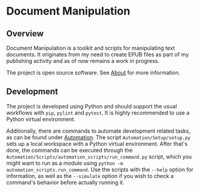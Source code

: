 <!-- cspell:words epub pylint pytest -->

# Document Manipulation



## Overview

Document Manipulation is a toolkit and scripts for manipulating text documents. It originates from my need to create EPUB files as part of my publishing activity and as of now remains a work in progress.

The project is open source software. See [About](About.md) for more information.



## Development

The project is developed using Python and should support the usual workflows with `pip`, `pylint` and `pytest`. It is highly recommended to use a Python virtual environment.

Additionally, there are commands to automate development related tasks, as can be found under [Automation](Automation). The script `Automation/Setup/setup.py` sets up a local workspace with a Python virtual environment. After that's done, the commands can be executed through the `Automation/Scripts/automation_scripts/run_command.py` script, which you might want to run as a module using `python -m automation_scripts.run_command`. Use the scripts with the `--help` option for information, as well as the `--simulate` option if you wish to check a command's behavior before actually running it.
